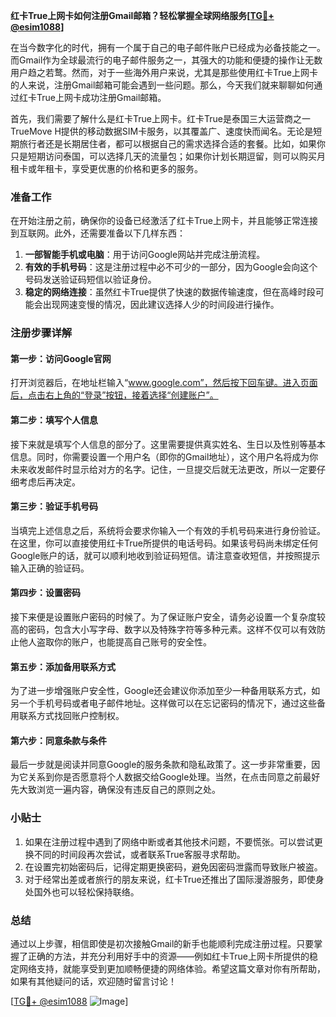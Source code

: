 **红卡True上网卡如何注册Gmail邮箱？轻松掌握全球网络服务[[TG💪+ @esim1088](https://t.me/s/esim1088)]**

在当今数字化的时代，拥有一个属于自己的电子邮件账户已经成为必备技能之一。而Gmail作为全球最流行的电子邮件服务之一，其强大的功能和便捷的操作让无数用户趋之若鹜。然而，对于一些海外用户来说，尤其是那些使用红卡True上网卡的人来说，注册Gmail邮箱可能会遇到一些问题。那么，今天我们就来聊聊如何通过红卡True上网卡成功注册Gmail邮箱。

首先，我们需要了解什么是红卡True上网卡。红卡True是泰国三大运营商之一TrueMove H提供的移动数据SIM卡服务，以其覆盖广、速度快而闻名。无论是短期旅行者还是长期居住者，都可以根据自己的需求选择合适的套餐。比如，如果你只是短期访问泰国，可以选择几天的流量包；如果你计划长期逗留，则可以购买月租卡或年租卡，享受更优惠的价格和更多的服务。

### 准备工作

在开始注册之前，确保你的设备已经激活了红卡True上网卡，并且能够正常连接到互联网。此外，还需要准备以下几样东西：

1. **一部智能手机或电脑**：用于访问Google网站并完成注册流程。
2. **有效的手机号码**：这是注册过程中必不可少的一部分，因为Google会向这个号码发送验证码短信以验证身份。
3. **稳定的网络连接**：虽然红卡True提供了快速的数据传输速度，但在高峰时段可能会出现网速变慢的情况，因此建议选择人少的时间段进行操作。

### 注册步骤详解

#### 第一步：访问Google官网

打开浏览器后，在地址栏输入“www.google.com”，然后按下回车键。进入页面后，点击右上角的“登录”按钮，接着选择“创建账户”。

#### 第二步：填写个人信息

接下来就是填写个人信息的部分了。这里需要提供真实姓名、生日以及性别等基本信息。同时，你需要设置一个用户名（即你的Gmail地址），这个用户名将成为你未来收发邮件时显示给对方的名字。记住，一旦提交后就无法更改，所以一定要仔细考虑后再决定。

#### 第三步：验证手机号码

当填完上述信息之后，系统将会要求你输入一个有效的手机号码来进行身份验证。在这里，你可以直接使用红卡True所提供的电话号码。如果该号码尚未绑定任何Google账户的话，就可以顺利地收到验证码短信。请注意查收短信，并按照提示输入正确的验证码。

#### 第四步：设置密码

接下来便是设置账户密码的时候了。为了保证账户安全，请务必设置一个复杂度较高的密码，包含大小写字母、数字以及特殊字符等多种元素。这样不仅可以有效防止他人盗取你的账户，也能提高自己账号的安全性。

#### 第五步：添加备用联系方式

为了进一步增强账户安全性，Google还会建议你添加至少一种备用联系方式，如另一个手机号码或者电子邮件地址。这样做可以在忘记密码的情况下，通过这些备用联系方式找回账户控制权。

#### 第六步：同意条款与条件

最后一步就是阅读并同意Google的服务条款和隐私政策了。这一步非常重要，因为它关系到你是否愿意将个人数据交给Google处理。当然，在点击同意之前最好先大致浏览一遍内容，确保没有违反自己的原则之处。

### 小贴士

1. 如果在注册过程中遇到了网络中断或者其他技术问题，不要慌张。可以尝试更换不同的时间段再次尝试，或者联系True客服寻求帮助。
2. 在设置完初始密码后，记得定期更换密码，避免因密码泄露而导致账户被盗。
3. 对于经常出差或者旅行的朋友来说，红卡True还推出了国际漫游服务，即使身处国外也可以轻松保持联络。

### 总结

通过以上步骤，相信即使是初次接触Gmail的新手也能顺利完成注册过程。只要掌握了正确的方法，并充分利用好手中的资源——例如红卡True上网卡所提供的稳定网络支持，就能享受到更加顺畅便捷的网络体验。希望这篇文章对你有所帮助，如果有其他疑问的话，欢迎随时留言讨论！

[[TG💪+ @esim1088](https://t.me/s/esim1088) ![Image](https://i.postimg.cc/4NQfJmqS/Snipaste-2025-05-13-00-14-12.png)]